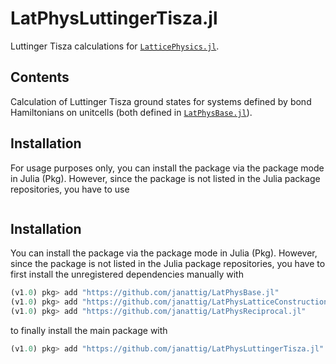 # LatPhysLuttingerTisza.jl

Luttinger Tisza calculations for [`LatticePhysics.jl`](https://github.com/janattig/LatticePhysics.jl).



## Contents

Calculation of Luttinger Tisza ground states for systems defined by bond Hamiltonians on unitcells (both defined in [`LatPhysBase.jl`](https://github.com/janattig/LatPhysBase.jl)).




## Installation

For usage purposes only, you can install the package via the package mode in Julia (Pkg). However, since the package
is not listed in the Julia package repositories, you have to use
```julia
```

## Installation

You can install the package via the package mode in Julia (Pkg). However, since the package
is not listed in the Julia package repositories, you have to first install the unregistered
dependencies manually with
```julia
(v1.0) pkg> add "https://github.com/janattig/LatPhysBase.jl"
(v1.0) pkg> add "https://github.com/janattig/LatPhysLatticeConstruction.jl"
(v1.0) pkg> add "https://github.com/janattig/LatPhysReciprocal.jl"
```
to finally install the main package with
```julia
(v1.0) pkg> add "https://github.com/janattig/LatPhysLuttingerTisza.jl"
```
